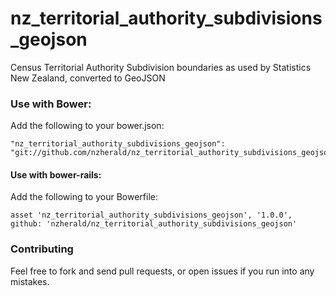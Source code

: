 nz_territorial_authority_subdivisions_geojson
============================

Census Territorial Authority Subdivision boundaries as used by Statistics New Zealand, converted to GeoJSON

### Use with Bower:

Add the following to your bower.json:

```
"nz_territorial_authority_subdivisions_geojson": "git://github.com/nzherald/nz_territorial_authority_subdivisions_geojson#1.0.0"
```

#### Use with bower-rails:

Add the following to your Bowerfile:

```
asset 'nz_territorial_authority_subdivisions_geojson', '1.0.0', github: 'nzherald/nz_territorial_authority_subdivisions_geojson'
```

### Contributing

Feel free to fork and send pull requests, or open issues if you run into
any mistakes.
